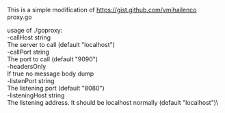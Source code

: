 This is a simple modification of https://gist.github.com/vmihailenco proxy.go

usage of ./goproxy:\
  -callHost string \
    	The server to call (default "localhost")\
  -callPort string\
    	The port to call (default "9090")\
  -headersOnly\
    	If true no message body dump\
  -listenPort string\
    	The listening port (default "8080")\
  -listeningHost string\
    	The listening address. It should be localhost normally (default "localhost")\
